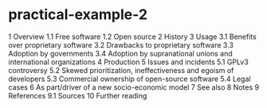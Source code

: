 # practical-example-2
1	Overview
1.1	Free software
1.2	Open source
2	History
3	Usage
3.1	Benefits over proprietary software
3.2	Drawbacks to proprietary software
3.3	Adoption by governments
3.4	Adoption by supranational unions and international organizations
4	Production
5	Issues and incidents
5.1	GPLv3 controversy
5.2	Skewed prioritization, ineffectiveness and egoism of developers
5.3	Commercial ownership of open-source software
5.4	Legal cases
6	As part/driver of a new socio-economic model
7	See also
8	Notes
9	References
9.1	Sources
10	Further reading
